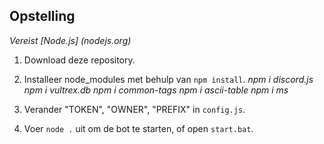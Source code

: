 ## Opstelling

_Vereist [Node.js] (nodejs.org)_

 1.  Download deze repository.

 2.  Installeer node_modules met behulp van `npm install`.
 _npm i discord.js_
 _npm i vultrex.db_
 _npm i common-tags_
 _npm i ascii-table_
 _npm i ms_

 3.  Verander "TOKEN", "OWNER", "PREFIX" in `config.js`.

 4.  Voer `node .` uit om de bot te starten, of open `start.bat`.